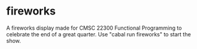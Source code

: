 # fireworks

A fireworks display made for CMSC 22300 Functional Programming to celebrate the end of a great quarter.
Use "cabal run fireworks" to start the show.

